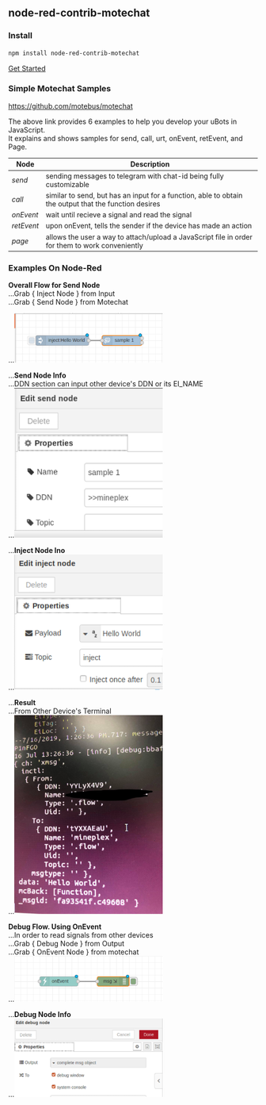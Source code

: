 ##  node-red-contrib-motechat

### Install

```bash
npm install node-red-contrib-motechat
```
[Get Started](docs/how-to-run.md)

### Simple Motechat Samples

 <https://github.com/motebus/motechat>

The above link provides 6 examples to help you develop your uBots in JavaScript. <br />
It explains and shows samples for send, call, urt, onEvent, retEvent, and Page.

Node| Description | 
--- | --- | 
*send* | sending messages to telegram with chat-id being fully customizable |
*call* | similar to send, but has an input for a function, able to obtain the output that the function desires |
*onEvent* | wait until recieve a signal and read the signal |
*retEvent* | upon onEvent, tells the sender if the device has made an action |
*page* | allows the user a way to attach/upload a JavaScript file in order for them to work conveniently |

### Examples On Node-Red
**Overall Flow for Send Node** <br />
...Grab { Inject Node } from Input <br />
...Grab { Send Node } from Motechat <br />
 
...<img src="/node-red-examples/sendflow.png" width="300">

...**Send Node Info** <br />
...DDN section can input other device's DDN or its EI_NAME <br />
...<img src="/node-red-examples/sendnodes.info.png" width="300">

...**Inject Node Ino** <br />
...<img src="/node-red-examples/InjectSendNode.png" width="300">

...**Result** <br />
...From Other Device's Terminal <br />
...<img src="/node-red-examples/result.jpg" width="300">

**Debug Flow. Using OnEvent**  <br />
...In order to read signals from other devices  <br />
...Grab { Debug Node } from Output  <br />
...Grab { OnEvent Node } from motechat <br />
...<img src="/node-red-examples/DebubFlow.png" width="300">

...**Debug Node Info** <br />
...<img src="/node-red-examples/DebugNode.png" width="300">






